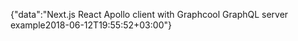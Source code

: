 {"data":"Next.js React Apollo client with Graphcool GraphQL server example2018-06-12T19:55:52+03:00"}
